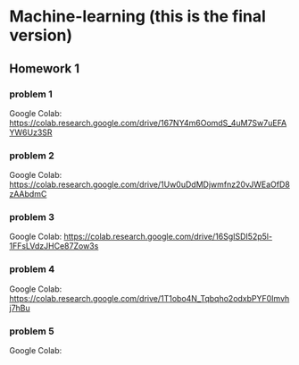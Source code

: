 # Machine-learning (this is the final version)
## Homework 1
### problem 1
Google Colab: https://colab.research.google.com/drive/167NY4m6OomdS_4uM7Sw7uEFAYW6Uz3SR
### problem 2
Google Colab: https://colab.research.google.com/drive/1Uw0uDdMDjwmfnz20vJWEaOfD8zAAbdmC
### problem 3
Google Colab: https://colab.research.google.com/drive/16SgISDI52p5l-1FFsLVdzJHCe87Zow3s
### problem 4
Google Colab: https://colab.research.google.com/drive/1T1obo4N_Tqbqho2odxbPYF0Imvhj7hBu
### problem 5
Google Colab: 

